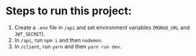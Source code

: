 # Steps to run this project:

1. Create a `.env` file in `/api` and set environment variables (`MONGO_URL` and `JWT_SECRET`).
2. In `/api`, run `npm i` and then `nodemon`.
3. In `/client`, run `yarn` and then `yarn run dev`.
